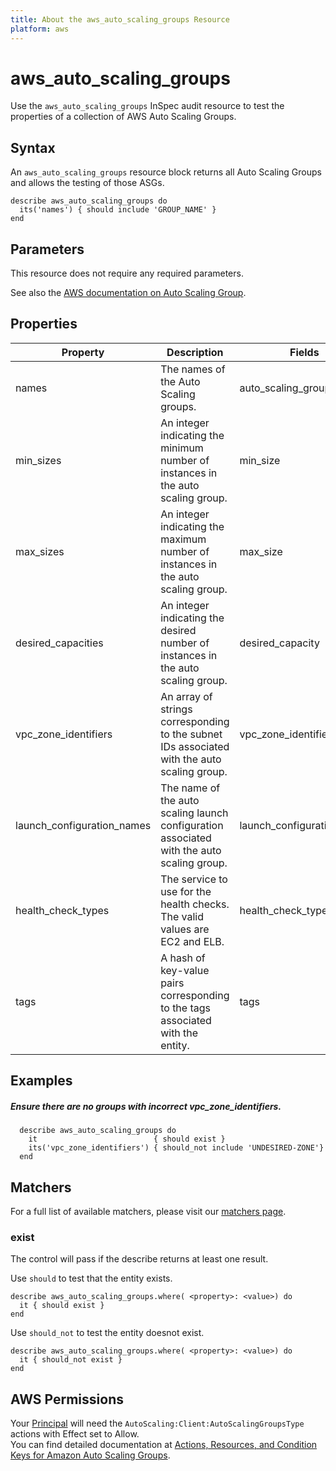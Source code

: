 ```yaml
---
title: About the aws_auto_scaling_groups Resource
platform: aws
---
```


# aws_auto_scaling_groups

Use the `aws_auto_scaling_groups` InSpec audit resource to test the properties of a collection of AWS Auto Scaling Groups.

## Syntax

An `aws_auto_scaling_groups` resource block returns all Auto Scaling Groups and allows the testing of those ASGs.

    describe aws_auto_scaling_groups do
      its('names') { should include 'GROUP_NAME' }
    end

## Parameters

This resource does not require any required parameters.

See also the [AWS documentation on Auto Scaling Group](https://docs.aws.amazon.com/autoscaling/ec2/userguide/AutoScalingGroup.html).

## Properties

| Property | Description | Fields |
| ---  | --- | --- |
| names  | The names of the Auto Scaling groups. | auto_scaling_group_name |
| min_sizes | An integer indicating the minimum number of instances in the auto scaling group. | min_size |
| max_sizes | An integer indicating the maximum number of instances in the auto scaling group. | max_size |
| desired_capacities | An integer indicating the desired  number of instances in the auto scaling group. | desired_capacity |
| vpc_zone_identifiers | An array of strings corresponding to the subnet IDs associated with the auto scaling group. | vpc_zone_identifier |
| launch_configuration_names | The name of the auto scaling launch configuration associated with the auto scaling group. | launch_configuration_name |
| health_check_types | The service to use for the health checks. The valid values are EC2 and ELB. | health_check_type |
| tags | A hash of key-value pairs corresponding to the tags associated with the entity. | tags |

## Examples

##### Ensure there are no groups with incorrect vpc_zone_identifiers.
      describe aws_auto_scaling_groups do
        it                          { should exist }
        its('vpc_zone_identifiers') { should_not include 'UNDESIRED-ZONE'}
      end

## Matchers

For a full list of available matchers, please visit our [matchers page](https://www.inspec.io/docs/reference/matchers/).

### exist

The control will pass if the describe returns at least one result.

Use `should` to test that the entity exists.

    describe aws_auto_scaling_groups.where( <property>: <value>) do
      it { should exist }
    end

Use `should_not` to test the entity doesnot exist.

    describe aws_auto_scaling_groups.where( <property>: <value>) do
      it { should_not exist }
    end
    
## AWS Permissions

Your [Principal](https://docs.aws.amazon.com/IAM/latest/UserGuide/intro-structure.html#intro-structure-principal) will need the `AutoScaling:Client:AutoScalingGroupsType` actions with Effect set to Allow.  
You can find detailed documentation at [Actions, Resources, and Condition Keys for Amazon Auto Scaling Groups](https://docs.aws.amazon.com/autoscaling/ec2/userguide/control-access-using-iam.html).
